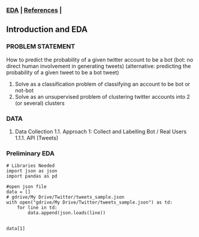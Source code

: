 ### [EDA](/EDA.md)  | [References](/References.md) | 

## Introduction and EDA

### PROBLEM STATEMENT
How to predict the probability of a given twitter account to be a bot (bot: no direct human involvement in generating tweets)
(alternative: predicting the probability of a given tweet to be a bot tweet)
  1. Solve as a classification problem of classifying an account to be bot or not-bot
  2. Solve as an unsupervised problem of clustering twitter accounts into 2 (or several) clusters  
  
###  DATA
  1. Data Collection
    1.1. Approach 1: Collect and Labelling Bot / Real Users
      1.1.1. API (Tweets)

### Preliminary EDA

```
# Libraries Needed
import json as json
import pandas as pd
```

```
#open json file
data = []
# gdrive/My Drive/Twitter/tweets_sample.json
with open("gdrive/My Drive/Twitter/tweets_sample.json") as td:
    for line in td:
        data.append(json.loads(line))   
        
```
```
data[1]
```
